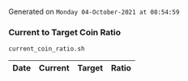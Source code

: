 Generated on `Monday 04-October-2021 at 08:54:59`

### Current to Target Coin Ratio
`current_coin_ratio.sh`

Date|Current|Target|Ratio
---|---|---|---
